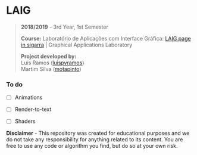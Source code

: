 # LAIG

> **2018/2019** - 3rd Year, 1st Semester
>
> **Course:** Laboratório de Aplicações com Interface Gráfica: [LAIG page in sigarra](https://sigarra.up.pt/feup/pt/ucurr_geral.ficha_uc_view?pv_ocorrencia_id=436446) | Graphical Applications Laboratory
>
> **Project developed by:**\
> Luís Ramos ([luispvramos](https://github.com/LuisPRamos))\
> Martim Silva ([motapinto](https://github.com/motapinto))

### To do

- [ ] Animations
- [ ] Render-to-text
- [ ] Shaders


 


**Disclaimer** - This repository was created for educational purposes and we do not take any responsibility for anything related to its content. You are free to use any code or algorithm you find, but do so at your own risk.
